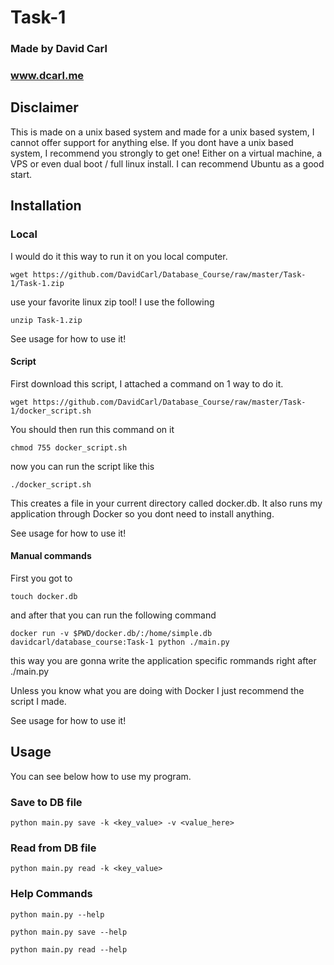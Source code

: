 # Task-1

### Made by David Carl
### www.dcarl.me

## Disclaimer

This is made on a unix based system and made for a unix based system, I cannot offer support for anything else. If you dont have a unix based system, I recommend you strongly to get one! Either on a virtual machine, a VPS or even dual boot / full linux install. I can recommend Ubuntu as a good start.

## Installation

### Local

I would do it this way to run it on you local computer.

```wget https://github.com/DavidCarl/Database_Course/raw/master/Task-1/Task-1.zip```

use your favorite linux zip tool! I use the following

```unzip Task-1.zip```

See usage for how to use it!


#### Script

First download this script, I attached a command on 1 way to do it.

```wget https://github.com/DavidCarl/Database_Course/raw/master/Task-1/docker_script.sh```

You should then run this command on it

```chmod 755 docker_script.sh```

now you can run the script like this

```./docker_script.sh```

This creates a file in your current directory called docker.db. It also runs my application through Docker so you dont need to install anything.

See usage for how to use it!

#### Manual commands

First you got to 

```touch docker.db``` 

and after that you can run the following command 

```docker run -v $PWD/docker.db/:/home/simple.db davidcarl/database_course:Task-1 python ./main.py``` 

this way you are gonna write the application specific rommands right after ./main.py

Unless you know what you are doing with Docker I just recommend the script I made.

See usage for how to use it!

## Usage

You can see below how to use my program.

### Save to DB file
```python main.py save -k <key_value> -v <value_here>```

### Read from DB file
```python main.py read -k <key_value>```

### Help Commands
 ```python main.py --help```

 ```python main.py save --help```
 
 ```python main.py read --help```